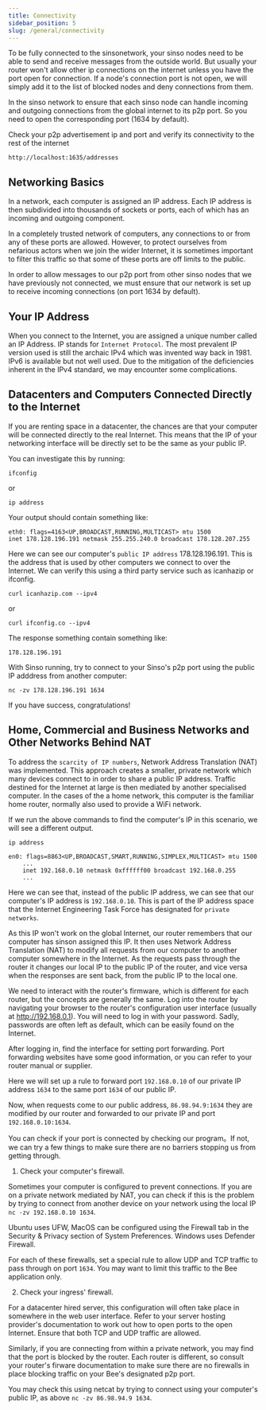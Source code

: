 ```yaml
---
title: Connectivity
sidebar_position: 5
slug: /general/connectivity
---
```


To be fully connected to the sinsonetwork, your sinso nodes need to be able to send and receive messages from the outside world. But usually your router won't allow other ip connections on the internet unless you have the port open for connection. If a node's connection port is not open, we will simply add it to the list of blocked nodes and deny connections from them.

In the sinso network to ensure that each sinso node can handle incoming and outgoing connections from the global internet to its p2p port. So you need to open the corresponding port (1634 by default).

Check your p2p advertisement ip and port and verify its connectivity to the rest of the internet

```
http://localhost:1635/addresses
```

## Networking Basics

In a network, each computer is assigned an IP address. Each IP address is then subdivided into thousands of sockets or ports, each of which has an incoming and outgoing component.

In a completely trusted network of computers, any connections to or from any of these ports are allowed. However, to protect ourselves from nefarious actors when we join the wider Internet, it is sometimes important to filter this traffic so that some of these ports are off limits to the public.

In order to allow messages to our p2p port from other sinso nodes that we have previously not connected, we must ensure that our network is set up to receive incoming connections (on port 1634 by default).

## Your IP Address

When you connect to the Internet, you are assigned a unique number called an IP Address. IP stands for `Internet Protocol`. The most prevalent IP version used is still the archaic IPv4 which was invented way back in 1981. IPv6 is available but not well used. Due to the mitigation of the deficiencies inherent in the IPv4 standard, we may encounter some complications.

## Datacenters and Computers Connected Directly to the Internet

If you are renting space in a datacenter, the chances are that your computer will be connected directly to the real Internet. This means that the IP of your networking interface will be directly set to be the same as your public IP.

You can investigate this by running:

```
ifconfig
```

or

```
ip address
```

Your output should contain something like:

```
eth0: flags=4163<UP,BROADCAST,RUNNING,MULTICAST> mtu 1500
inet 178.128.196.191 netmask 255.255.240.0 broadcast 178.128.207.255
```

Here we can see our computer's `public IP address` 178.128.196.191. This is the address that is used by other computers we connect to over the Internet. We can verify this using a third party service such as icanhazip or ifconfig.

```
curl icanhazip.com --ipv4
```

or

```
curl ifconfig.co --ipv4
```

The response something contain something like:

```
178.128.196.191
```

With Sinso running, try to connect to your Sinso's p2p port using the public IP adddress from another computer:

```
nc -zv 178.128.196.191 1634
```

If you have success, congratulations!

## Home, Commercial and Business Networks and Other Networks Behind NAT

To address the `scarcity of IP numbers`, Network Address Translation (NAT) was implemented. This approach creates a smaller, private network which many devices connect to in order to share a public IP address. Traffic destined for the Internet at large is then mediated by another specialised computer. In the cases of the a home network, this computer is the familiar home router, normally also used to provide a WiFi network.

If we run the above commands to find the computer's IP in this scenario, we will see a different output.

```
ip address
```

```
en0: flags=8863<UP,BROADCAST,SMART,RUNNING,SIMPLEX,MULTICAST> mtu 1500
    ...
    inet 192.168.0.10 netmask 0xffffff00 broadcast 192.168.0.255
    ...
```

Here we can see that, instead of the public IP address, we can see that our computer's IP address is `192.168.0.10`. This is part of the IP address space that the Internet Engineering Task Force has designated for `private networks`.

As this IP won't work on the global Internet, our router remembers that our computer has sinson assigned this IP. It then uses Network Address Translation (NAT) to modify all requests from our computer to another computer somewhere in the Internet. As the requests pass through the router it changes our local IP to the public IP of the router, and vice versa when the responses are sent back, from the public IP to the local one.

We need to interact with the router's firmware, which is different for each router, but the concepts are generally the same. Log into the router by navigating your browser to the router's configuration user interface (usually at http://192.168.0.1). You will need to log in with your password. Sadly, passwords are often left as default, which can be easily found on the Internet.

After logging in, find the interface for setting port forwarding. Port forwarding websites have some good information, or you can refer to your router manual or supplier.

Here we will set up a rule to forward port `192.168.0.10` of our private IP address `1634` to the same port `1634` of our public IP.

Now, when requests come to our public address, `86.98.94.9:1634` they are modified by our router and forwarded to our private IP and port `192.168.0.10:1634`.

You can check if your port is connected by checking our program。If not, we can try a few things to make sure there are no barriers stopping us from getting through.

1. Check your computer's firewall.

Sometimes your computer is configured to prevent connections. If you are on a private network mediated by NAT, you can check if this is the problem by trying to connect from another device on your network using the local IP `nc -zv 192.168.0.10 1634`.

Ubuntu uses UFW, MacOS can be configured using the Firewall tab in the Security & Privacy section of System Preferences. Windows uses Defender Firewall.

For each of these firewalls, set a special rule to allow UDP and TCP traffic to pass through on port `1634`. You may want to limit this traffic to the Bee application only.

2. Check your ingress' firewall.

For a datacenter hired server, this configuration will often take place in somewhere in the web user interface. Refer to your server hosting provider's documentation to work out how to open ports to the open Internet. Ensure that both TCP and UDP traffic are allowed.

Similarly, if you are connecting from within a private network, you may find that the port is blocked by the router. Each router is different, so consult your router's firware documentation to make sure there are no firewalls in place blocking traffic on your Bee's designated p2p port.

You may check this using netcat by trying to connect using your computer's public IP, as above `nc -zv 86.98.94.9 1634`.

